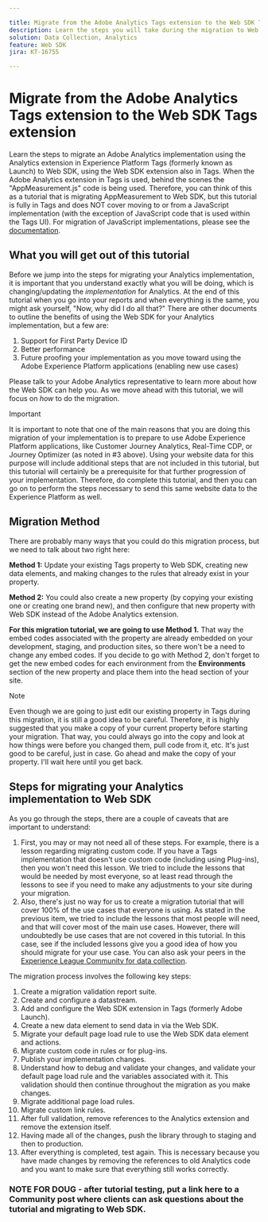 ```yaml
---

title: Migrate from the Adobe Analytics Tags extension to the Web SDK Tags extension 
description: Learn the steps you will take during the migration to Web SDK, as well as decisions that will need to be made along the way.
solution: Data Collection, Analytics
feature: Web SDK
jira: KT-16755

---
```

# Migrate from the Adobe Analytics Tags extension to the Web SDK Tags extension

Learn the steps to migrate an Adobe Analytics implementation using the Analytics extension in Experience Platform Tags (formerly known as Launch) to Web SDK, using the Web SDK extension also in Tags. When the Adobe Analytics extension in Tags is used, behind the scenes the "AppMeasurement.js" code is being used. Therefore, you can think of this as a tutorial that is migrating AppMeasurement to Web SDK, but this tutorial is fully in Tags and does NOT cover moving to or from a JavaScript implementation (with the exception of JavaScript code that is used within the Tags UI). For migration of JavaScript implementations, please see the [documentation](https://experienceleague.adobe.com/en/docs/analytics/implementation/aep-edge/web-sdk/appmeasurement-to-web-sdk).

## What you will get out of this tutorial

Before we jump into the steps for migrating your Analytics implementation, it is important that you understand exactly what you will be doing, which is changing/updating the _implementation_ for Analytics. At the end of this tutorial when you go into your reports and when everything is the same, you might ask yourself, "Now, why did I do all that?" There are other documents to outline the benefits of using the Web SDK for your Analytics implementation, but a few are:

1. Support for First Party Device ID
1. Better performance
1. Future proofing your implementation as you move toward using the Adobe Experience Platform applications (enabling  new use cases)

Please talk to your Adobe Analytics representative to learn more about how the Web SDK can help you. As we move ahead with this tutorial, we will focus on _how_ to do the migration.

>[!IMPORTANT]
>
>It is important to note that one of the main reasons that you are doing this migration of your implementation is to prepare to use Adobe Experience Platform applications, like Customer Journey Analytics, Real-Time CDP, or Journey Optimizer (as noted in #3 above). Using your website data for this purpose will include additional steps that are not included in this tutorial, but this tutorial will certainly be a prerequisite for that further progression of your implementation. Therefore, do complete this tutorial, and then you can go on to perform the steps necessary to send this same website data to the Experience Platform as well.

## Migration Method

There are probably many ways that you could do this migration process, but we need to talk about two right here:

**Method 1:** Update your existing Tags property to Web SDK, creating new data elements, and making changes to the rules that already exist in your property.

**Method 2:** You could also create a new property (by copying your existing one or creating one brand new), and then configure that new property with Web SDK instead of the Adobe Analytics extension.

**For this migration tutorial, we are going to use Method 1.** That way the embed codes associated with the property are already embedded on your development, staging, and production sites, so there won't be a need to change any embed codes. If you decide to go with Method 2, don't forget to get the new embed codes for each environment from the **Environments** section of the new property and place them into the head section of your site.

>[!NOTE]
>
>Even though we are going to just edit our existing property in Tags during this migration, it is still a good idea to be careful. Therefore, it is highly suggested that you make a copy of your current property before starting your migration. That way, you could always go into the copy and look at how things were before you changed them, pull code from it, etc. 
>It's just good to be careful, just in case. Go ahead and make the copy of your property. I'll wait here until you get back.

## Steps for migrating your Analytics implementation to Web SDK

As you go through the steps, there are a couple of caveats that are important to understand:

1. First, you may or may not need all of these steps. For example, there is a lesson regarding migrating custom code. If you have a Tags implementation that doesn't use custom code (including using Plug-ins), then you won't need this lesson. We tried to include the lessons that would be needed by most everyone, so at least read through the lessons to see if you need to make any adjustments to your site during your migration.
1. Also, there's just no way for us to create a migration tutorial that will cover 100% of the use cases that everyone is using. As stated in the previous item, we tried to include the lessons that most people will need, and that will cover most of the main use cases. However, there will undoubtedly be use cases that are not covered in this tutorial. In this case, see if the included lessons give you a good idea of how you should migrate for your use case. You can also ask your peers in the [Experience League Community for data collection](https://experienceleaguecommunities.adobe.com/t5/adobe-experience-platform-data/ct-p/adobe-launch-community).

The migration process involves the following key steps:

1. Create a migration validation report suite.
1. Create and configure a datastream.
1. Add and configure the Web SDK extension in Tags (formerly Adobe Launch).
1. Create a new data element to send data in via the Web SDK.
1. Migrate your default page load rule to use the Web SDK data element and actions.
1. Migrate custom code in rules or for plug-ins.
1. Publish your implementation changes.
1. Understand how to debug and validate your changes, and validate your default page load rule and the variables associated with it. This validation should then continue throughout the migration as you make changes.
1. Migrate additional page load rules.
1. Migrate custom link rules.
1. After full validation, remove references to the Analytics extension and remove the extension itself.
1. Having made all of the changes, push the library through to staging and then to production.
1. After everything is completed, test again. This is necessary because you have made changes by removing the references to old Analytics code and you want to make sure that everything still works correctly.


### NOTE FOR DOUG - after tutorial testing, put a link here to a Community post where clients can ask questions about the tutorial and migrating to Web SDK.

